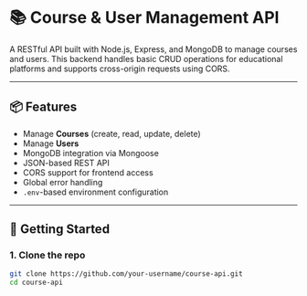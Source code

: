 # 📚 Course & User Management API

A RESTful API built with Node.js, Express, and MongoDB to manage courses and users. This backend handles basic CRUD operations for educational platforms and supports cross-origin requests using CORS.

---

## 📦 Features

- Manage **Courses** (create, read, update, delete)
- Manage **Users**
- MongoDB integration via Mongoose
- JSON-based REST API
- CORS support for frontend access
- Global error handling
- `.env`-based environment configuration

---

## 🚀 Getting Started

### 1. Clone the repo

```bash
git clone https://github.com/your-username/course-api.git
cd course-api
